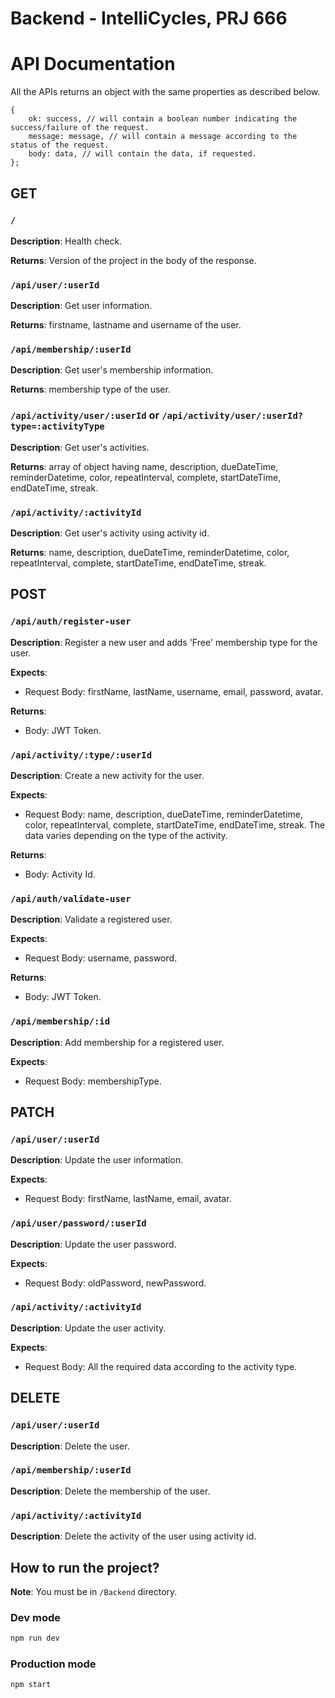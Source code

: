 # Backend - IntelliCycles, PRJ 666

# API Documentation

All the APIs returns an object with the same properties as described below.

```
{
    ok: success, // will contain a boolean number indicating the success/failure of the request.
    message: message, // will contain a message according to the status of the request.
    body: data, // will contain the data, if requested.
};
```

## GET

### `/`

**Description**: Health check.

**Returns**: Version of the project in the body of the response.

### `/api/user/:userId`

**Description**: Get user information.

**Returns**: firstname, lastname and username of the user.

### `/api/membership/:userId`

**Description**: Get user's membership information.

**Returns**: membership type of the user.

### `/api/activity/user/:userId` or `/api/activity/user/:userId?type=:activityType`

**Description**: Get user's activities.

**Returns**: array of object having name, description, dueDateTime, reminderDatetime, color, repeatInterval, complete, startDateTime, endDateTime, streak.

### `/api/activity/:activityId`

**Description**: Get user's activity using activity id.

**Returns**: name, description, dueDateTime, reminderDatetime, color, repeatInterval, complete, startDateTime, endDateTime, streak.

## POST

### `/api/auth/register-user`

**Description**: Register a new user and adds 'Free' membership type for the user.

**Expects**:

- Request Body: firstName, lastName, username, email, password, avatar.

**Returns**:

- Body: JWT Token.

### `/api/activity/:type/:userId`

**Description**: Create a new activity for the user.

**Expects**:

- Request Body: name, description, dueDateTime, reminderDatetime, color, repeatInterval, complete, startDateTime, endDateTime, streak. The data varies depending on the type of the activity.

**Returns**:

- Body: Activity Id.

### `/api/auth/validate-user`

**Description**: Validate a registered user.

**Expects**:

- Request Body: username, password.

**Returns**:

- Body: JWT Token.

### `/api/membership/:id`

**Description**: Add membership for a registered user.

**Expects**:

- Request Body: membershipType.

## PATCH

### `/api/user/:userId`

**Description**: Update the user information.

**Expects**:

- Request Body: firstName, lastName, email, avatar.

### `/api/user/password/:userId`

**Description**: Update the user password.

**Expects**:

- Request Body: oldPassword, newPassword.

### `/api/activity/:activityId`

**Description**: Update the user activity.

**Expects**:

- Request Body: All the required data according to the activity type.

## DELETE

### `/api/user/:userId`

**Description**: Delete the user.

### `/api/membership/:userId`

**Description**: Delete the membership of the user.

### `/api/activity/:activityId`

**Description**: Delete the activity of the user using activity id.

## How to run the project?

**Note**: You must be in `/Backend` directory.

### Dev mode

```bash
npm run dev
```

### Production mode

```bash
npm start
```
